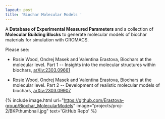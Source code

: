 ```yaml
---
layout: post
title: 'Biochar Molecular Models '
---
```


A **Database of Experimental Measured Parameters** and a collection of **Molecular Building Blocks** to generate molecular models of biochar materials for simulation with GROMACS.

Please see:

- Rosie Wood, Ondrej Masek and Valentina Erastova, Biochars at the molecular level. Part 1 -- Insights into the molecular structures within biochars,  [arXiv:2303.09661](https://arxiv.org/abs/2303.09661)


- Rosie Wood, Ondrej Masek and Valentina Erastova,  Biochars at the molecular level. Part 2 -- Development of realistic molecular models of biochars, [arXiv:2303.09907](https://arxiv.org/abs/2303.09907)


{% include image.html url="https://github.com/Erastova-group/Biochar_MolecularModels" image="projects/proj-2/BKPthumbnail.jpg" text='GitHub Repo' %}
